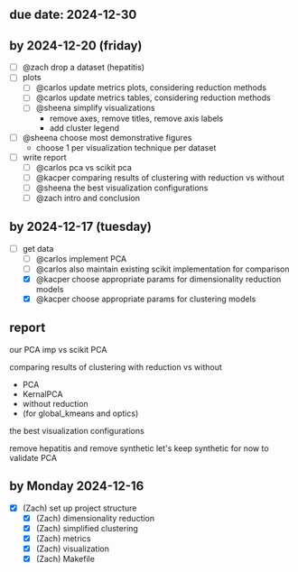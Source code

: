 ## due date: 2024-12-30

## by 2024-12-20 (friday)

- [ ] @zach drop a dataset (hepatitis)
- [ ] plots
	- [ ] @carlos update metrics plots, considering reduction methods
	- [ ] @carlos update metrics tables, considering reduction methods
	- [ ] @sheena simplify visualizations
		- remove axes, remove titles, remove axis labels
		- add cluster legend
- [ ] @sheena choose most demonstrative figures
	- choose 1 per visualization technique per dataset
- [ ] write report
	- [ ] @carlos pca vs scikit pca
	- [ ] @kacper comparing results of clustering with reduction vs without
	- [ ] @sheena the best visualization configurations
	- [ ] @zach intro and conclusion

## by 2024-12-17 (tuesday)
- [ ] get data
	- [ ] @carlos implement PCA
	- [ ] @carlos also maintain existing scikit implementation for comparison
	- [x] @kacper choose appropriate params for dimensionality reduction models
	- [x] @kacper choose appropriate params for clustering models

## report
our PCA imp vs scikit PCA

comparing results of clustering with reduction vs without
- PCA
- KernalPCA
- without reduction
- (for global_kmeans and optics)

the best visualization configurations

remove hepatitis and remove synthetic
let's keep synthetic for now to validate PCA

## by Monday 2024-12-16

- [x] (Zach) set up project structure
    - [x] (Zach) dimensionality reduction
    - [x] (Zach) simplified clustering
    - [x] (Zach) metrics
    - [x] (Zach) visualization
    - [x] (Zach) Makefile